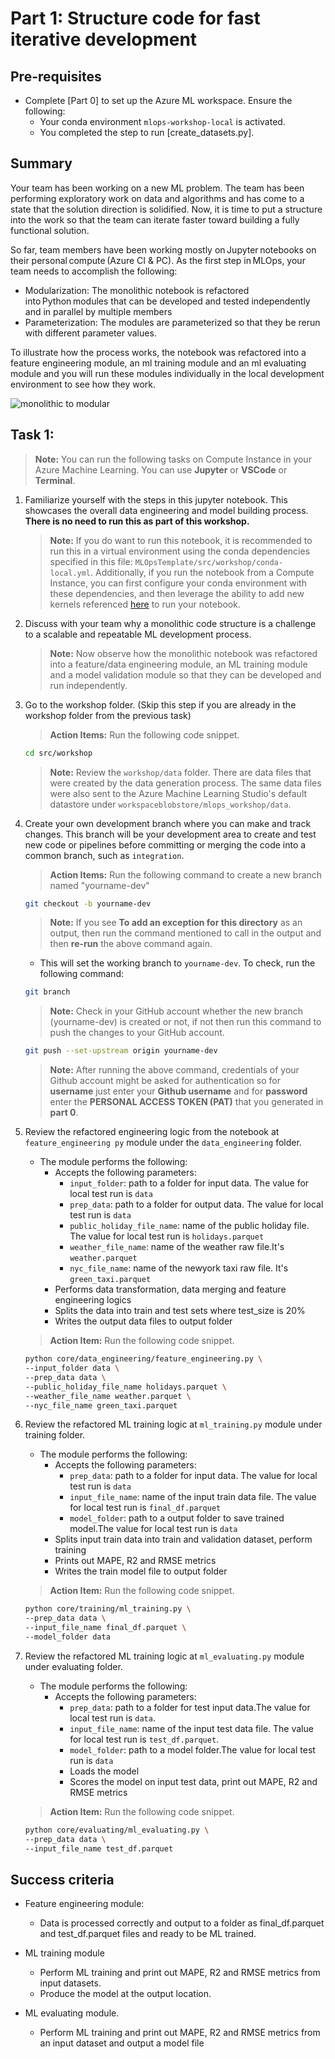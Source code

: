 
# Part 1: Structure code for fast iterative development
## Pre-requisites
- Complete [Part 0] to set up the Azure ML workspace. Ensure the following:
	- Your conda environment ``mlops-workshop-local`` is activated.
	- You completed the step to run [create_datasets.py].

## Summary 
Your team has been working on a new ML problem. The team has been performing exploratory work on data and algorithms and has come to a state that the solution direction is solidified. Now, it is time to put a structure into the work so that the team can iterate faster toward building a fully functional solution.   

So far, team members have been working mostly on Jupyter notebooks on their personal compute (Azure CI & PC). As the first step in MLOps, your team needs to accomplish the following:  

- Modularization: The monolithic notebook is refactored into Python modules that can be developed and tested independently and in parallel by multiple members 
- Parameterization: The modules are parameterized so that they be rerun with different parameter values.

To illustrate how the process works, the notebook was refactored into a feature engineering module, an ml training module and an ml evaluating module and you will run these modules individually in the local development environment to see how they work.

 ![monolithic to modular](./images/monolithic_modular.png)

## Task 1:

> **Note:** You can run the following tasks on Compute Instance in your Azure Machine Learning. You can use __Jupyter__ or __VSCode__ or __Terminal__.

1. Familiarize yourself with the steps in this jupyter
  notebook. This showcases the overall data engineering and model building
  process. **There is no need to run this as part of this workshop.**
    
   > **Note:** If you do want to run this notebook, it is recommended to run this in a virtual environment using the conda dependencies specified in this file: `MLOpsTemplate/src/workshop/conda-local.yml`. Additionally, if you run the notebook from a Compute Instance, you can first configure your conda environment with these dependencies, and then leverage the ability to add new kernels referenced [here](https://docs.microsoft.com/en-us/azure/machine-learning/how-to-access-terminal#add-new-kernels) to run your notebook.
   
1. Discuss with your team why a monolithic code structure is a challenge to a scalable and repeatable ML development process. 
 
   > **Note:** Now observe how the monolithic notebook was refactored into a feature/data engineering module, an ML training module and a model validation module so that they can be developed and run independently.

1. Go to the workshop folder. (Skip this step if you are already in the workshop folder from the previous task)
    
   > **Action Items:** Run the following code snippet.
   
   ```bash 
   cd src/workshop
   ```
   >**Note:** Review the ```workshop/data``` folder. There are data files that were created by the data generation process. The same data files were also sent to the  Azure Machine Learning Studio's default datastore under ```workspaceblobstore/mlops_workshop/data```.
    
1. Create your own development branch where you can make and track changes. This branch will be your development area to create and test new code or pipelines before committing or merging the code into a common branch, such as ```integration```.

   >**Action Items:** Run the following command to create a new branch named "yourname-dev"
  
   ```bash
   git checkout -b yourname-dev
   ```
 
   >**Note:** If you see **To add an exception for this directory** as an output, then run the command mentioned to call in the output and then **re-run** the above command again. 
	
   - This will set the working branch to ```yourname-dev```. To check, run the following command:
 
   ```bash
   git branch
   ```
   
   >**Note:** Check in your GitHub account whether the new branch (yourname-dev) is created or not, if not then run this command to push the changes to your GitHub account.

   ```bash
   git push --set-upstream origin yourname-dev
   ```
   
   >**Note:** After running the above command, credentials of your Github account might be asked for authentication so for **username** just enter your **Github username** and for **password** enter the **PERSONAL ACCESS TOKEN (PAT)** that you generated in **part 0**.
   
1. Review the refactored engineering logic from the notebook at ```feature_engineering py``` module under the ```data_engineering``` folder.
    
    - The module performs the following:
      - Accepts the following parameters:
        - ```input_folder```: path to a folder for input data. The value for local test run is ```data```
        - ```prep_data```: path to a folder for output data. The value for local test run is ```data```
        - ```public_holiday_file_name```: name of the public holiday file. The value for local test run is ```holidays.parquet``` 
        - ```weather_file_name```: name of the weather raw file.It's ```weather.parquet``` 
        - ```nyc_file_name```: name of the newyork taxi raw file. It's ```green_taxi.parquet``` 
      - Performs data transformation, data merging and feature engineering logics 
      - Splits the data into train and test sets where test_size is 20%
      - Writes the output data files to output folder
        
    >**Action Item:** Run the following code snippet.
        
	```bash 
	python core/data_engineering/feature_engineering.py \
	--input_folder data \
	--prep_data data \
	--public_holiday_file_name holidays.parquet \
	--weather_file_name weather.parquet \
	--nyc_file_name green_taxi.parquet
	```
	  
1. Review the refactored ML training logic at ```ml_training.py``` module under training folder. 
    - The module performs the following:
      - Accepts the following parameters:
        - ```prep_data```: path to a folder for input data. The value for local test run is ```data```
        - ```input_file_name```: name of the input train data file. The value for local test run is ```final_df.parquet```
        - ```model_folder```: path to a output folder to save trained model.The value for local test run is ```data```
      - Splits input train data into train and validation dataset, perform training  
      - Prints out MAPE, R2 and RMSE metrics
      - Writes the train model file to output folder
        
    >**Action Item:** Run the following code snippet.

    ```bash 
    python core/training/ml_training.py \
    --prep_data data \
    --input_file_name final_df.parquet \
    --model_folder data
    ```
	  
1. Review the refactored ML training logic at ```ml_evaluating.py``` module under evaluating folder. 

   - The module performs the following:
     - Accepts the following parameters:
       - ```prep_data```: path to a folder for test input data.The value for local test run is ```data```.
       - ```input_file_name```: name of the input test data file. The value for local test run is  ```test_df.parquet```.
       - ```model_folder```: path to a model folder.The value for local test run is ```data```
       - Loads the model 
       - Scores the model on input test data, print out MAPE, R2 and RMSE metrics
        
   > **Action Item:** Run the following code snippet.
         
   ```bash 
   python core/evaluating/ml_evaluating.py \
   --prep_data data \
   --input_file_name test_df.parquet
   ```

## Success criteria
- Feature engineering module: 
  - Data is processed correctly and output to a folder as final_df.parquet and test_df.parquet files and ready to be ML trained.

- ML training module
  - Perform ML training and print out MAPE, R2 and RMSE metrics from input datasets.
  - Produce the model at the output location.
- ML evaluating module.
  - Perform ML training and print out MAPE, R2 and RMSE metrics from an input dataset and output a model file

